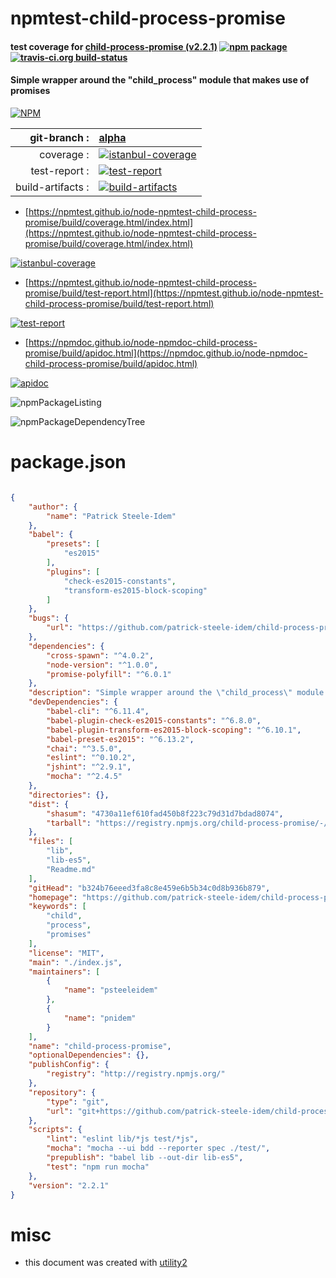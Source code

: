 # npmtest-child-process-promise

#### test coverage for  [child-process-promise (v2.2.1)](https://github.com/patrick-steele-idem/child-process-promise#readme)  [![npm package](https://img.shields.io/npm/v/npmtest-child-process-promise.svg?style=flat-square)](https://www.npmjs.org/package/npmtest-child-process-promise) [![travis-ci.org build-status](https://api.travis-ci.org/npmtest/node-npmtest-child-process-promise.svg)](https://travis-ci.org/npmtest/node-npmtest-child-process-promise)

#### Simple wrapper around the "child_process" module that makes use of promises

[![NPM](https://nodei.co/npm/child-process-promise.png?downloads=true&downloadRank=true&stars=true)](https://www.npmjs.com/package/child-process-promise)

| git-branch : | [alpha](https://github.com/npmtest/node-npmtest-child-process-promise/tree/alpha)|
|--:|:--|
| coverage : | [![istanbul-coverage](https://npmtest.github.io/node-npmtest-child-process-promise/build/coverage.badge.svg)](https://npmtest.github.io/node-npmtest-child-process-promise/build/coverage.html/index.html)|
| test-report : | [![test-report](https://npmtest.github.io/node-npmtest-child-process-promise/build/test-report.badge.svg)](https://npmtest.github.io/node-npmtest-child-process-promise/build/test-report.html)|
| build-artifacts : | [![build-artifacts](https://npmtest.github.io/node-npmtest-child-process-promise/glyphicons_144_folder_open.png)](https://github.com/npmtest/node-npmtest-child-process-promise/tree/gh-pages/build)|

- [https://npmtest.github.io/node-npmtest-child-process-promise/build/coverage.html/index.html](https://npmtest.github.io/node-npmtest-child-process-promise/build/coverage.html/index.html)

[![istanbul-coverage](https://npmtest.github.io/node-npmtest-child-process-promise/build/screenCapture.buildCi.browser.%252Ftmp%252Fbuild%252Fcoverage.lib.html.png)](https://npmtest.github.io/node-npmtest-child-process-promise/build/coverage.html/index.html)

- [https://npmtest.github.io/node-npmtest-child-process-promise/build/test-report.html](https://npmtest.github.io/node-npmtest-child-process-promise/build/test-report.html)

[![test-report](https://npmtest.github.io/node-npmtest-child-process-promise/build/screenCapture.buildCi.browser.%252Ftmp%252Fbuild%252Ftest-report.html.png)](https://npmtest.github.io/node-npmtest-child-process-promise/build/test-report.html)

- [https://npmdoc.github.io/node-npmdoc-child-process-promise/build/apidoc.html](https://npmdoc.github.io/node-npmdoc-child-process-promise/build/apidoc.html)

[![apidoc](https://npmdoc.github.io/node-npmdoc-child-process-promise/build/screenCapture.buildCi.browser.%252Ftmp%252Fbuild%252Fapidoc.html.png)](https://npmdoc.github.io/node-npmdoc-child-process-promise/build/apidoc.html)

![npmPackageListing](https://npmtest.github.io/node-npmtest-child-process-promise/build/screenCapture.npmPackageListing.svg)

![npmPackageDependencyTree](https://npmtest.github.io/node-npmtest-child-process-promise/build/screenCapture.npmPackageDependencyTree.svg)



# package.json

```json

{
    "author": {
        "name": "Patrick Steele-Idem"
    },
    "babel": {
        "presets": [
            "es2015"
        ],
        "plugins": [
            "check-es2015-constants",
            "transform-es2015-block-scoping"
        ]
    },
    "bugs": {
        "url": "https://github.com/patrick-steele-idem/child-process-promise/issues"
    },
    "dependencies": {
        "cross-spawn": "^4.0.2",
        "node-version": "^1.0.0",
        "promise-polyfill": "^6.0.1"
    },
    "description": "Simple wrapper around the \"child_process\" module that makes use of promises",
    "devDependencies": {
        "babel-cli": "^6.11.4",
        "babel-plugin-check-es2015-constants": "^6.8.0",
        "babel-plugin-transform-es2015-block-scoping": "^6.10.1",
        "babel-preset-es2015": "^6.13.2",
        "chai": "^3.5.0",
        "eslint": "^0.10.2",
        "jshint": "^2.9.1",
        "mocha": "^2.4.5"
    },
    "directories": {},
    "dist": {
        "shasum": "4730a11ef610fad450b8f223c79d31d7bdad8074",
        "tarball": "https://registry.npmjs.org/child-process-promise/-/child-process-promise-2.2.1.tgz"
    },
    "files": [
        "lib",
        "lib-es5",
        "Readme.md"
    ],
    "gitHead": "b324b76eeed3fa8c8e459e6b5b34c0d8b936b879",
    "homepage": "https://github.com/patrick-steele-idem/child-process-promise#readme",
    "keywords": [
        "child",
        "process",
        "promises"
    ],
    "license": "MIT",
    "main": "./index.js",
    "maintainers": [
        {
            "name": "psteeleidem"
        },
        {
            "name": "pnidem"
        }
    ],
    "name": "child-process-promise",
    "optionalDependencies": {},
    "publishConfig": {
        "registry": "http://registry.npmjs.org/"
    },
    "repository": {
        "type": "git",
        "url": "git+https://github.com/patrick-steele-idem/child-process-promise.git"
    },
    "scripts": {
        "lint": "eslint lib/*js test/*js",
        "mocha": "mocha --ui bdd --reporter spec ./test/",
        "prepublish": "babel lib --out-dir lib-es5",
        "test": "npm run mocha"
    },
    "version": "2.2.1"
}
```



# misc
- this document was created with [utility2](https://github.com/kaizhu256/node-utility2)
